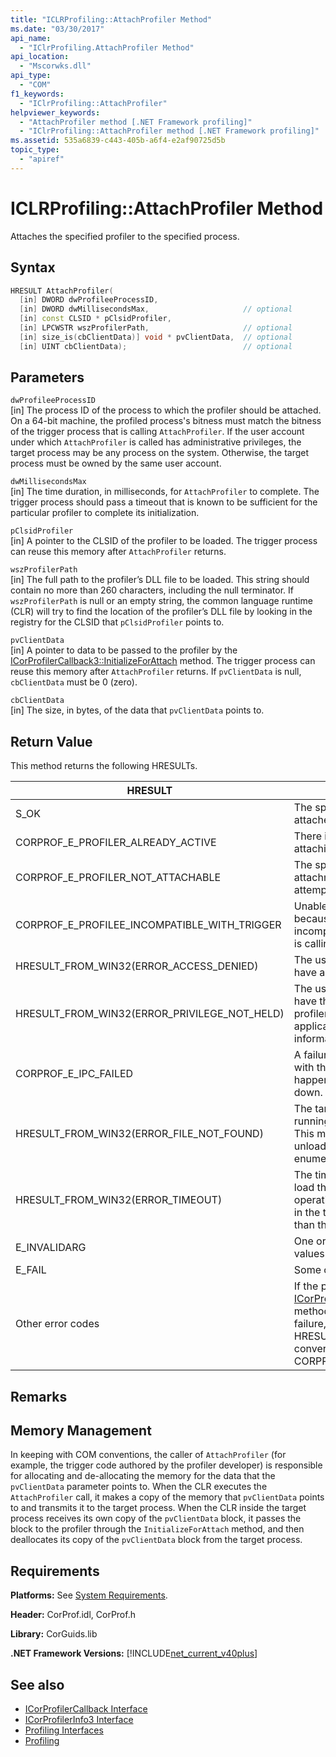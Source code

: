 ```yaml
---
title: "ICLRProfiling::AttachProfiler Method"
ms.date: "03/30/2017"
api_name: 
  - "IClrProfiling.AttachProfiler Method"
api_location: 
  - "Mscorwks.dll"
api_type: 
  - "COM"
f1_keywords: 
  - "IClrProfiling::AttachProfiler"
helpviewer_keywords: 
  - "AttachProfiler method [.NET Framework profiling]"
  - "IClrProfiling::AttachProfiler method [.NET Framework profiling]"
ms.assetid: 535a6839-c443-405b-a6f4-e2af90725d5b
topic_type: 
  - "apiref"
---
```

# ICLRProfiling::AttachProfiler Method
Attaches the specified profiler to the specified process.  
  
## Syntax  
  
```cpp  
HRESULT AttachProfiler(  
  [in] DWORD dwProfileeProcessID,  
  [in] DWORD dwMillisecondsMax,                     // optional  
  [in] const CLSID * pClsidProfiler,  
  [in] LPCWSTR wszProfilerPath,                     // optional  
  [in] size_is(cbClientData)] void * pvClientData,  // optional  
  [in] UINT cbClientData);                          // optional  
```  
  
## Parameters  
 `dwProfileeProcessID`  
 [in] The process ID of the process to which the profiler should be attached. On a 64-bit machine, the profiled process's bitness must match the bitness of the trigger process that is calling `AttachProfiler`. If the user account under which `AttachProfiler` is called has administrative privileges, the target process may be any process on the system. Otherwise, the target process must be owned by the same user account.  
  
 `dwMillisecondsMax`  
 [in] The time duration, in milliseconds, for `AttachProfiler` to complete. The trigger process should pass a timeout that is known to be sufficient for the particular profiler to complete its initialization.  
  
 `pClsidProfiler`  
 [in] A pointer to the CLSID of the profiler to be loaded. The trigger process can reuse this memory after `AttachProfiler` returns.  
  
 `wszProfilerPath`  
 [in] The full path to the profiler’s DLL file to be loaded. This string should contain no more than 260 characters, including the null terminator. If `wszProfilerPath` is null or an empty string, the common language runtime (CLR) will try to find the location of the profiler’s DLL file by looking in the registry for the CLSID that `pClsidProfiler` points to.  
  
 `pvClientData`  
 [in] A pointer to data to be passed to the profiler by the [ICorProfilerCallback3::InitializeForAttach](../../../../docs/framework/unmanaged-api/profiling/icorprofilercallback3-initializeforattach-method.md) method. The trigger process can reuse this memory after `AttachProfiler` returns. If `pvClientData` is null, `cbClientData` must be 0 (zero).  
  
 `cbClientData`  
 [in] The size, in bytes, of the data that `pvClientData` points to.  
  
## Return Value  
 This method returns the following HRESULTs.  
  
|HRESULT|Description|  
|-------------|-----------------|  
|S_OK|The specified profiler has successfully attached to the target process.|  
|CORPROF_E_PROFILER_ALREADY_ACTIVE|There is already a profiler active or attaching to the target process.|  
|CORPROF_E_PROFILER_NOT_ATTACHABLE|The specified profiler does not support attachment. The trigger process may attempt to attach a different profiler.|  
|CORPROF_E_PROFILEE_INCOMPATIBLE_WITH_TRIGGER|Unable to request a profiler attachment, because the version of the target process is incompatible with the current process that is calling `AttachProfiler`.|  
|HRESULT_FROM_WIN32(ERROR_ACCESS_DENIED)|The user of the trigger process does not have access to the target process.|  
|HRESULT_FROM_WIN32(ERROR_PRIVILEGE_NOT_HELD)|The user of the trigger process does not have the privileges necessary to attach a profiler to the given target process. The application event log may contain more information.|  
|CORPROF_E_IPC_FAILED|A failure occurred when communicating with the target process. This commonly happens if the target process was shutting down.|  
|HRESULT_FROM_WIN32(ERROR_FILE_NOT_FOUND)|The target process does not exist or is not running a CLR that supports attachment. This may indicate that the CLR was unloaded since the call to the runtime enumeration method.|  
|HRESULT_FROM_WIN32(ERROR_TIMEOUT)|The timeout expired without beginning to load the profiler. You can retry the attach operation. Timeouts occur when a finalizer in the target process runs for a longer time than the timeout value.|  
|E_INVALIDARG|One or more parameters have invalid values.|  
|E_FAIL|Some other, unspecified failure occurred.|  
|Other error codes|If the profiler’s [ICorProfilerCallback3::InitializeForAttach](../../../../docs/framework/unmanaged-api/profiling/icorprofilercallback3-initializeforattach-method.md) method returns an HRESULT that indicates failure, `AttachProfiler` returns that same HRESULT. In this case, E_NOTIMPL is converted to CORPROF_E_PROFILER_NOT_ATTACHABLE.|  
  
## Remarks  
  
## Memory Management  
 In keeping with COM conventions, the caller of `AttachProfiler` (for example, the trigger code authored by the profiler developer) is responsible for allocating and de-allocating the memory for the data that the `pvClientData` parameter points to. When the CLR executes the `AttachProfiler` call, it makes a copy of the memory that `pvClientData` points to and transmits it to the target process. When the CLR inside the target process receives its own copy of the `pvClientData` block, it passes the block to the profiler through the `InitializeForAttach` method, and then deallocates its copy of the `pvClientData` block from the target process.  
  
## Requirements  
 **Platforms:** See [System Requirements](../../../../docs/framework/get-started/system-requirements.md).  
  
 **Header:** CorProf.idl, CorProf.h  
  
 **Library:** CorGuids.lib  
  
 **.NET Framework Versions:** [!INCLUDE[net_current_v40plus](../../../../includes/net-current-v40plus-md.md)]  
  
## See also

- [ICorProfilerCallback Interface](../../../../docs/framework/unmanaged-api/profiling/icorprofilercallback-interface.md)
- [ICorProfilerInfo3 Interface](../../../../docs/framework/unmanaged-api/profiling/icorprofilerinfo3-interface.md)
- [Profiling Interfaces](../../../../docs/framework/unmanaged-api/profiling/profiling-interfaces.md)
- [Profiling](../../../../docs/framework/unmanaged-api/profiling/index.md)
